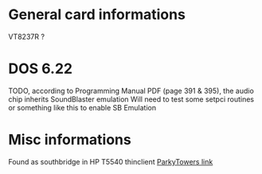 # General card informations
VT8237R ?

# DOS 6.22
TODO, according to Programming Manual PDF (page 391 & 395), the audio chip inherits SoundBlaster emulation
Will need to test some setpci routines or something like this to enable SB Emulation

# Misc informations

Found as southbridge in HP T5540 thinclient [ParkyTowers link](https://www.parkytowers.me.uk/thin/hp/t5540/)
